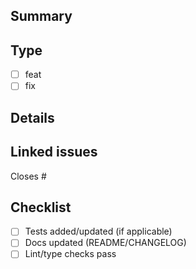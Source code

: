 ## Summary

## Type
- [ ] feat
- [ ] fix

## Details

## Linked issues
Closes #

## Checklist
- [ ] Tests added/updated (if applicable)
- [ ] Docs updated (README/CHANGELOG)
- [ ] Lint/type checks pass
